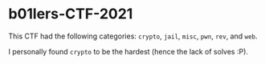 # b01lers-CTF-2021

This CTF had the following categories: `crypto`, `jail`, `misc`, `pwn`, `rev`, and `web`. 

I personally found `crypto` to be the hardest (hence the lack of solves :P).
